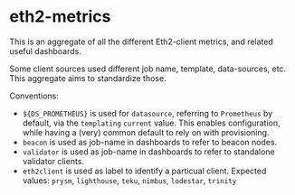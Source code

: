 # eth2-metrics

This is an aggregate of all the different Eth2-client metrics, and related useful dashboards.

Some client sources used different job name, template, data-sources, etc. This aggregate aims to standardize those.

Conventions:
- `${DS_PROMETHEUS}` is used for `datasource`, referring to `Prometheus` by default, via the `templating` `current` value.
  This enables configuration, while having a (very) common default to rely on with provisioning.
- `beacon` is used as job-name in dashboards to refer to beacon nodes.
- `validator` is used as job-name in dashboards to refer to standalone validator clients.
- `eth2client` is used as label to identify a particual client. Expected values: `prysm`, `lighthouse`, `teku`, `nimbus`, `lodestar`, `trinity`
